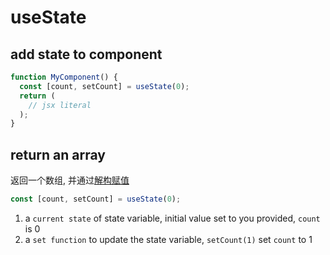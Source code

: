 # useState

## add state to component

```js
function MyComponent() {
  const [count, setCount] = useState(0);
  return (
    // jsx literal
  );
}
```

## return an array

返回一个数组, 并通过[解构赋值](javascript-variable-assignment.md#数组解构)

```js
const [count, setCount] = useState(0);
```

1. a `current state` of state variable, initial value set to you provided, `count` is 0
2. a `set function` to update the state variable, `setCount(1)` set `count` to 1

